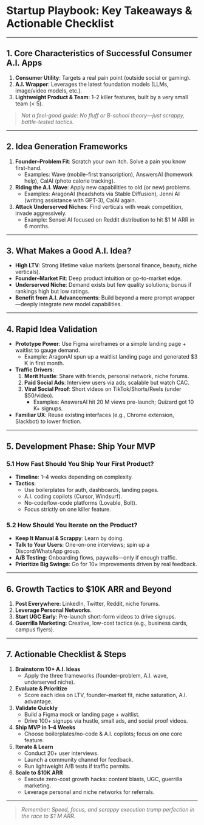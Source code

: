 # Startup Playbook: Key Takeaways & Actionable Checklist

---

## 1. Core Characteristics of Successful Consumer A.I. Apps
1. **Consumer Utility**: Targets a real pain point (outside social or gaming).  
2. **A.I. Wrapper**: Leverages the latest foundation models (LLMs, image/video models, etc.).  
3. **Lightweight Product & Team**: 1–2 killer features, built by a very small team (< 5).

> *Not a feel-good guide: No fluff or B-school theory—just scrappy, battle-tested tactics.*

---

## 2. Idea Generation Frameworks
1. **Founder–Problem Fit**: Scratch your own itch. Solve a pain you know first-hand.  
   - Examples: Wave (mobile-first transcription), AnswersAI (homework help), CalAI (photo calorie tracking).
2. **Riding the A.I. Wave**: Apply new capabilities to old (or new) problems.  
   - Examples: AragonAI (headshots via Stable Diffusion), Jenni AI (writing assistance with GPT-3), CalAI again.
3. **Attack Underserved Niches**: Find verticals with weak competition, invade aggressively.  
   - Example: Sensei AI focused on Reddit distribution to hit $1 M ARR in 6 months.

---

## 3. What Makes a Good A.I. Idea?
- **High LTV**: Strong lifetime value markets (personal finance, beauty, niche verticals).  
- **Founder–Market Fit**: Deep product intuition or go-to-market edge.  
- **Underserved Niche**: Demand exists but few quality solutions; bonus if rankings high but low ratings.  
- **Benefit from A.I. Advancements**: Build beyond a mere prompt wrapper—deeply integrate new model capabilities.

---

## 4. Rapid Idea Validation
- **Prototype Power**: Use Figma wireframes or a simple landing page + waitlist to gauge demand.  
  - Example: AragonAI spun up a waitlist landing page and generated $3 K in first month.
- **Traffic Drivers**:
  1. **Merit Hustle**: Share with friends, personal network, niche forums.
  2. **Paid Social Ads**: Interview users via ads; scalable but watch CAC.
  3. **Viral Social Proof**: Short videos on TikTok/Shorts/Reels (under $50/video).  
     - Examples: AnswersAI hit 20 M views pre-launch; Quizard got 10 K+ signups.
- **Familiar UX**: Reuse existing interfaces (e.g., Chrome extension, Slackbot) to lower friction.

---

## 5. Development Phase: Ship Your MVP

### 5.1 How Fast Should You Ship Your First Product?
- **Timeline**: 1–4 weeks depending on complexity.  
- **Tactics**:
  - Use boilerplates for auth, dashboards, landing pages.
  - A.I. coding copilots (Cursor, Windsurf).
  - No-code/low-code platforms (Lovable, Bolt).
  - Focus strictly on one killer feature.

### 5.2 How Should You Iterate on the Product?
- **Keep It Manual & Scrappy**: Learn by doing.
- **Talk to Your Users**: One-on-one interviews; spin up a Discord/WhatsApp group.
- **A/B Testing**: Onboarding flows, paywalls—only if enough traffic.
- **Prioritize Big Swings**: Go for 10× improvements driven by real feedback.

---

## 6. Growth Tactics to $10K ARR and Beyond
1. **Post Everywhere**: LinkedIn, Twitter, Reddit, niche forums.
2. **Leverage Personal Networks**.
3. **Start UGC Early**: Pre-launch short-form videos to drive signups.
4. **Guerrilla Marketing**: Creative, low-cost tactics (e.g., business cards, campus flyers).

---

## 7. Actionable Checklist & Steps
1. **Brainstorm 10+ A.I. Ideas**  
   - Apply the three frameworks (founder–problem, A.I. wave, underserved niche).
2. **Evaluate & Prioritize**  
   - Score each idea on LTV, founder–market fit, niche saturation, A.I. advantage.
3. **Validate Quickly**  
   - Build a Figma mock or landing page + waitlist.  
   - Drive 100+ signups via hustle, small ads, and social proof videos.
4. **Ship MVP in 1–4 Weeks**  
   - Choose boilerplates/no-code & A.I. copilots; focus on one core feature.
5. **Iterate & Learn**  
   - Conduct 20+ user interviews.  
   - Launch a community channel for feedback.  
   - Run lightweight A/B tests if traffic permits.
6. **Scale to $10K ARR**  
   - Execute zero-cost growth hacks: content blasts, UGC, guerrilla marketing.  
   - Leverage personal and niche networks for referrals.

---

> *Remember: Speed, focus, and scrappy execution trump perfection in the race to $1 M ARR.*
